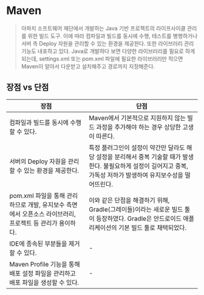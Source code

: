 # Maven
> 아파치 소프트웨어 재단에서 개발하는 Java 기반 프로젝트의 라이프사이클 관리를 위한 빌드 도구. 이에 따라 컴파일과 빌드를 동시에 수행, 테스트를 병행하거나 서버 측 Deploy 자원을 관리할 수 있는 환경을 제공한다. 또한 라이브러리 관리 기능도 내포하고 있다. Java로 개발하다 보면 다양한 라이브러리를 필요로 하게 되는데, settings.xml 또는 pom.xml 파일에 필요한 라이브러리만 적으면 Maven이 알아서 다운받고 설치해주고 경로까지 지정해준다.  

## 장점 vs 단점
장점|단점
-----|-----
컴파일과 빌드를 동시에 수행할 수 있다.|Maven에서 기본적으로 지원하지 않는 빌드 과정을 추가해야 하는 경우 상당한 고생이 따른다.
서버의 Deploy 자원을 관리할 수 있는 환경을 제공한다.|특정 플러그인이 설정이 약간만 달라도 해당 설정을 분리해서 중복 기술할 때가 발생한다. 불필요하게 설정이 길어지고 중복, 가독성 저하가 발생하여 유지보수성을 떨어뜨린다.
pom.xml 파일을 통해 관리하므로 개발, 유지보수 측면에서 오픈소스 라이브러리, 프로젝트 등 관리가 용이하다.|이와 같은 단점을 해결하기 위해, Gradle(그레이들)이라는 새로운 빌드 툴이 등장하였다. Gradle은 안드로이드 애플리케이션의 기본 빌드 툴로 채택되었다.
IDE에 종속된 부분들을 제거할 수 있다.|-
Maven Profile 기능을 통해 배포 설정 파일을 관리하고 배포 파일을 생성할 수 있다.|-